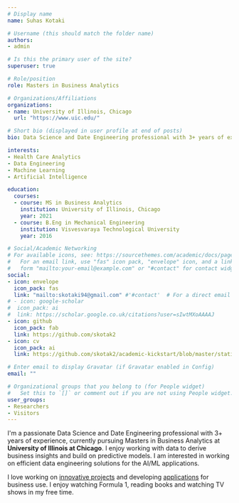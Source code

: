 ```yaml
---
# Display name
name: Suhas Kotaki

# Username (this should match the folder name)
authors:
- admin

# Is this the primary user of the site?
superuser: true

# Role/position
role: Masters in Business Analytics

# Organizations/Affiliations
organizations:
- name: University of Illinois, Chicago
  url: "https://www.uic.edu/"

# Short bio (displayed in user profile at end of posts)
bio: Data Science and Date Engineering professional with 3+ years of experience in building analytical platforms for business systems. 

interests:
- Health Care Analytics
- Data Engineering
- Machine Learning
- Artificial Intelligence

education:
  courses:
  - course: MS in Business Analytics
    institution: University of Illinois, Chicago
    year: 2021
  - course: B.Eng in Mechanical Engineering
    institution: Visvesvaraya Technological University
    year: 2016

# Social/Academic Networking
# For available icons, see: https://sourcethemes.com/academic/docs/page-builder/#icons
#   For an email link, use "fas" icon pack, "envelope" icon, and a link in the
#   form "mailto:your-email@example.com" or "#contact" for contact widget.
social:
- icon: envelope
  icon_pack: fas
  link: "mailto:skotaki94@gmail.com" #'#contact'  # For a direct email link, use "mailto:skotaki94@gmail.com".
# - icon: google-scholar
#  icon_pack: ai
#  link: https://scholar.google.co.uk/citations?user=sIwtMXoAAAAJ
- icon: github
  icon_pack: fab
  link: https://github.com/skotak2
- icon: cv
  icon_pack: ai
  link: https://github.com/skotak2/academic-kickstart/blob/master/static/files/MyResume.pdf

# Enter email to display Gravatar (if Gravatar enabled in Config)
email: ""

# Organizational groups that you belong to (for People widget)
#   Set this to `[]` or comment out if you are not using People widget.
user_groups:
- Researchers
- Visitors
---
```


I'm a passionate Data Science and Date Engineering professional with 3+ years of experience, currently pursuing Masters in Business Analytics at **University of Illinois at Chicago**. I enjoy working with data to derive business insights and build on predictive models. I am interested in working on efficient data engineering solutions for the AI/ML applications.

I love working on [innovative projects](https://github.com/skotak2) and developing [applications](https://github.com/skotak2/Review-Based-Recommendation-System) for business use. I enjoy watching Formula 1, reading books and watching TV shows in my free time.
